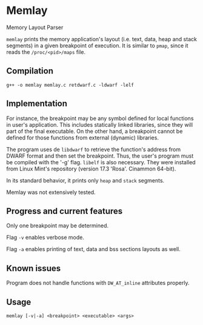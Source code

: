 # Memlay
Memory Layout Parser

`memlay` prints the memory application's layout (i.e. text, data, heap and stack segments) in a given breakpoint of execution. It is similar to `pmap`, since it reads the `/proc/<pid>/maps` file.

## Compilation

`g++ -o memlay memlay.c retdwarf.c -ldwarf -lelf`

## Implementation

For instance, the breakpoint may be any symbol defined for local functions in user's application. This includes statically linked libraries, since they will part of the final executable. On the other hand, a breakpoint cannot be defined for those functions from external (dynamic) libraries.

The program uses de `libdwarf` to retrieve the function's address from DWARF format and then set the breakpoint. Thus, the user's program must be compiled with the '-g' flag. `libelf` is also necessary. They were installed from Linux Mint's repository (version 17.3 'Rosa'. Cinammon 64-bit).

In its standard behavior, it prints only `heap` and `stack` segments.

Memlay was not extensively tested.

## Progress and current features

Only one breakpoint may be determined.

Flag `-v` enables verbose mode.

Flag `-a` enables printing of text, data and bss sections layouts as well.

## Known issues

Program does not handle functions with `DW_AT_inline` attributes properly.

## Usage
`memlay [-v|-a] <breakpoint> <executable> <args>`
